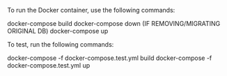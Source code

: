 To run the Docker container, use the following commands:

docker-compose build
docker-compose down (IF REMOVING/MIGRATING ORIGINAL DB)
docker-compose up


To test, run the following commands:

docker-compose -f docker-compose.test.yml build
docker-compose -f docker-compose.test.yml up